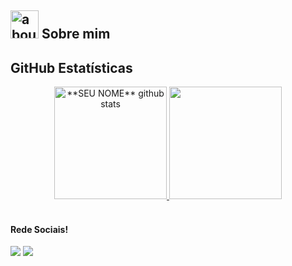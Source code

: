 ## <img width="45" alt="about" src="https://raw.github.com/elizarov/elizarov/master/about.png"> Sobre mim

## **GitHub Estatísticas**
<div align="center">
  <a href="https://github.com/lucascarvalhobr">
  <img height="180em" src="https://github-readme-stats.vercel.app/api?username=lucascarvalhobr&show_icons=true&theme=dracula&line_height=27" alt="**SEU NOME** github stats" style="max-width: 100%;">
  <img height="180em" src="https://github-readme-stats.vercel.app/api/top-langs/?username=lucascarvalhobr&theme=dracula&hide_langs_below=1" style="max-width: 100%;">
</a></div>
<br>

#### Rede Sociais!

<div><a href="https://github.com/lucascarvalhobr"> 
  </a>
 <a href="mailto:lucascarvalho34@gmail.com"><img src="https://camo.githubusercontent.com/927d6b3961fa048ff7303daf291cb5869dfa25018997cf8c1373c2f6a85b1458/68747470733a2f2f696d672e736869656c64732e696f2f62616467652f2d476d61696c2d2532333333333f7374796c653d666f722d7468652d6261646765266c6f676f3d676d61696c266c6f676f436f6c6f723d7768697465" data-canonical-src="https://img.shields.io/badge/-Gmail-%23333?style=for-the-badge&amp;logo=gmail&amp;logoColor=white" style="max-width: 100%;"></a>
  <a href="https://www.linkedin.com/in/lucas-carvalho-braga/" rel="nofollow"><img src="https://camo.githubusercontent.com/c00f87aeebbec37f3ee0857cc4c20b21fefde8a96caf4744383ebfe44a47fe3f/68747470733a2f2f696d672e736869656c64732e696f2f62616467652f2d4c696e6b6564496e2d2532333030373742353f7374796c653d666f722d7468652d6261646765266c6f676f3d6c696e6b6564696e266c6f676f436f6c6f723d7768697465" data-canonical-src="https://img.shields.io/badge/-LinkedIn-%230077B5?style=for-the-badge&amp;logo=linkedin&amp;logoColor=white" style="max-width: 100%;"></a> 
</div>
